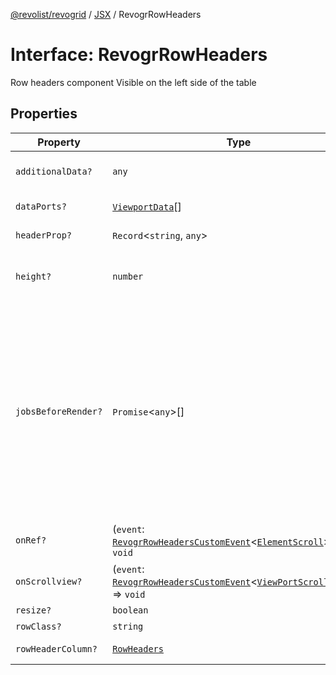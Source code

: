 [@revolist/revogrid](README.md) / [JSX](Namespace.JSX.md) / RevogrRowHeaders

# Interface: RevogrRowHeaders

Row headers component
Visible on the left side of the table

## Properties

| Property | Type | Description | Defined in |
| ------ | ------ | ------ | ------ |
| `additionalData?` | `any` | Additional data to pass to renderer | [src/components.d.ts:2124](https://github.com/revolist/revogrid/blob/69d5bd9cb55a69f54242342681dca616def73994/src/components.d.ts#L2124) |
| `dataPorts?` | [`ViewportData`](TypeAlias.ViewportData.md)[] | Viewport data | [src/components.d.ts:2128](https://github.com/revolist/revogrid/blob/69d5bd9cb55a69f54242342681dca616def73994/src/components.d.ts#L2128) |
| `headerProp?` | `Record`\<`string`, `any`\> | Header props | [src/components.d.ts:2132](https://github.com/revolist/revogrid/blob/69d5bd9cb55a69f54242342681dca616def73994/src/components.d.ts#L2132) |
| `height?` | `number` | Header height to setup row headers | [src/components.d.ts:2136](https://github.com/revolist/revogrid/blob/69d5bd9cb55a69f54242342681dca616def73994/src/components.d.ts#L2136) |
| `jobsBeforeRender?` | `Promise`\<`any`\>[] | Prevent rendering until job is done. Can be used for initial rendering performance improvement. When several plugins require initial rendering this will prevent double initial rendering. | [src/components.d.ts:2140](https://github.com/revolist/revogrid/blob/69d5bd9cb55a69f54242342681dca616def73994/src/components.d.ts#L2140) |
| `onRef?` | (`event`: [`RevogrRowHeadersCustomEvent`](Interface.RevogrRowHeadersCustomEvent.md)\<[`ElementScroll`](Interface.ElementScroll.md)\>) => `void` | Register element to scroll | [src/components.d.ts:2144](https://github.com/revolist/revogrid/blob/69d5bd9cb55a69f54242342681dca616def73994/src/components.d.ts#L2144) |
| `onScrollview?` | (`event`: [`RevogrRowHeadersCustomEvent`](Interface.RevogrRowHeadersCustomEvent.md)\<[`ViewPortScrollEvent`](TypeAlias.ViewPortScrollEvent.md)\>) => `void` | Scroll viewport | [src/components.d.ts:2148](https://github.com/revolist/revogrid/blob/69d5bd9cb55a69f54242342681dca616def73994/src/components.d.ts#L2148) |
| `resize?` | `boolean` | Enable resize | [src/components.d.ts:2152](https://github.com/revolist/revogrid/blob/69d5bd9cb55a69f54242342681dca616def73994/src/components.d.ts#L2152) |
| `rowClass?` | `string` | Row class | [src/components.d.ts:2156](https://github.com/revolist/revogrid/blob/69d5bd9cb55a69f54242342681dca616def73994/src/components.d.ts#L2156) |
| `rowHeaderColumn?` | [`RowHeaders`](Interface.RowHeaders.md) | Row header column | [src/components.d.ts:2160](https://github.com/revolist/revogrid/blob/69d5bd9cb55a69f54242342681dca616def73994/src/components.d.ts#L2160) |

